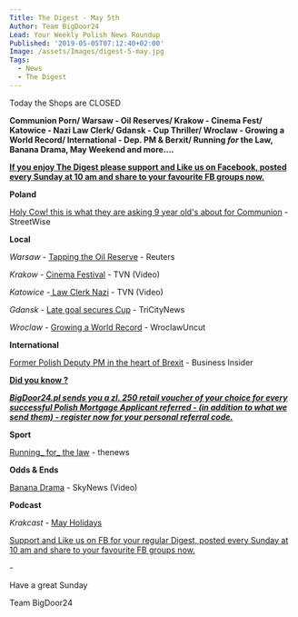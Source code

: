 ```yaml
---
Title: The Digest - May 5th
Author: Team BigDoor24
Lead: Your Weekly Polish News Roundup
Published: '2019-05-05T07:12:40+02:00'
Image: /assets/Images/digest-5-may.jpg
Tags:
  - News
  - The Digest
---
```

Today the Shops are CLOSED

**Communion Porn/ Warsaw - Oil Reserves/ Krakow - Cinema Fest/ Katowice - Nazi Law Clerk/ Gdansk - Cup Thriller/ Wroclaw - Growing a World Record/ International - Dep. PM & Berxit/ Running _for_ the Law, Banana Drama, May Weekend and more....**

[**If you enjoy The Digest please support and Like us on Facebook, posted every Sunday at 10 am and share to your favourite FB groups now.**](https://www.facebook.com/bigdoor24/)

<div class="sharethis-inline-share-buttons"></div>

**Poland**

[Holy Cow! this is what they are asking 9 year old's about for Communion](http://streetwise.pl/2019/05/02/here-is-a-list-of-sins-prepared-for-9-year-olds-before-communion-you-will-be-amazed/) - StreetWise

**Local**

_Warsaw_ -  [Tapping the Oil Reserve](https://www.reuters.com/article/us-russia-oil-poland/poland-releases-800000-tonnes-of-oil-reserves-after-russian-imports-halted-idUSKCN1S810D) - Reuters

_Krakow_ -   [Cinema Festival](https://www.tvn24.pl/tvn24-news-in-english,157,m/12th-international-festival-of-independent-cinema-in-cracow,932541.html) - TVN (Video)

_Katowice_ -[ Law Clerk Nazi](https://www.tvn24.pl/wideo/z-anteny/lawyer-who-hanged-pictures-of-politicians-on-gallows-was-advising-hitler-s-birthday-organizers,1840842.html?playlist_id=29505) - TVN (Video)

_Gdansk_ -   [Late goal secures Cup](https://tricitynews.pl/a-late-goal-gives-lechia-gdansk-the-polish-cup/) - TriCityNews

_Wroclaw_ -  [Growing a World Record](http://wroclawuncut.com/2019/04/23/wroclaw-to-help-break-polands-mass-tree-planting-record/) - WroclawUncut

**International**

[Former Polish Deputy PM in the heart of Brexit](https://www.businessinsider.com/change-uk-jan-rostowski-why-i-fear-nigel-farage-will-become-prime-minister-2019-4?IR=T) - Business Insider

[**Did you know ?**](https://bigdoor24.pl/)

[_**BigDoor24.pl sends you a zl. 250 retail voucher of your choice for every successful Polish Mortgage Applicant referred - (in addition to what we send them) - register now for your personal referral code.**_](https://bigdoor24.pl/)

**Sport**

[Running_ for_ the law](http://www.thenews.pl/1/5/Artykul/418574,Thousands-of-runners-honour-historic-Polish-constitution) - thenews

**Odds & Ends**

[Banana Drama](https://news.sky.com/story/poland-museum-bans-obscene-banana-artwork-drawing-ridicule-11706891) - SkyNews (Video)

**Podcast**

_Krakcast_ - [May Holidays](https://www.krakcast.pl/e/kakcast-discussion-%E2%80%93-may-holidays/) 

[Support and Like us on FB for your regular Digest, posted every Sunday at 10 am and share to your favourite FB groups now.](https://www.facebook.com/bigdoor24/)

<div class="sharethis-inline-share-buttons"></div>

\-

Have a great Sunday

Team BigDoor24
